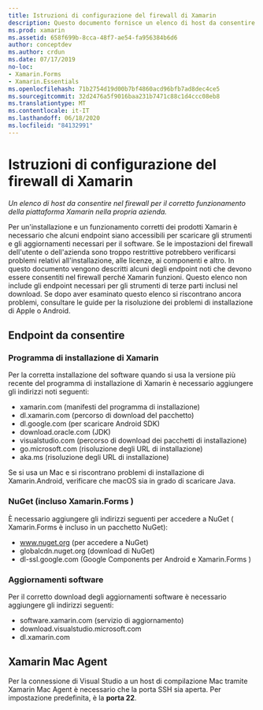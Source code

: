 ```yaml
---
title: Istruzioni di configurazione del firewall di Xamarin
description: Questo documento fornisce un elenco di host da consentire nel firewall per il corretto funzionamento di Xamarin in un ambiente aziendale.
ms.prod: xamarin
ms.assetid: 658f699b-8cca-48f7-ae54-fa956384b6d6
author: conceptdev
ms.author: crdun
ms.date: 07/17/2019
no-loc:
- Xamarin.Forms
- Xamarin.Essentials
ms.openlocfilehash: 71b2754d19d00b7bf4860acd96bfb7ad8dec4ce5
ms.sourcegitcommit: 32d2476a5f9016baa231b7471c88c1d4ccc08eb8
ms.translationtype: MT
ms.contentlocale: it-IT
ms.lasthandoff: 06/18/2020
ms.locfileid: "84132991"
---
```

# <a name="xamarin-firewall-configuration-instructions"></a>Istruzioni di configurazione del firewall di Xamarin

_Un elenco di host da consentire nel firewall per il corretto funzionamento della piattaforma Xamarin nella propria azienda._

Per un'installazione e un funzionamento corretti dei prodotti Xamarin è necessario che alcuni endpoint siano accessibili per scaricare gli strumenti e gli aggiornamenti necessari per il software. Se le impostazioni del firewall dell'utente o dell'azienda sono troppo restrittive potrebbero verificarsi problemi relativi all'installazione, alle licenze, ai componenti e altro. In questo documento vengono descritti alcuni degli endpoint noti che devono essere consentiti nel firewall perché Xamarin funzioni. Questo elenco non include gli endpoint necessari per gli strumenti di terze parti inclusi nel download. Se dopo aver esaminato questo elenco si riscontrano ancora problemi, consultare le guide per la risoluzione dei problemi di installazione di Apple o Android.

## <a name="endpoints-to-allow"></a>Endpoint da consentire

### <a name="xamarin-installer"></a>Programma di installazione di Xamarin

Per la corretta installazione del software quando si usa la versione più recente del programma di installazione di Xamarin è necessario aggiungere gli indirizzi noti seguenti:

- xamarin.com (manifesti del programma di installazione)
- dl.xamarin.com (percorso di download del pacchetto)
- dl.google.com (per scaricare Android SDK)
- download.oracle.com (JDK)
- visualstudio.com (percorso di download dei pacchetti di installazione)
- go.microsoft.com (risoluzione degli URL di installazione)
- aka.ms (risoluzione degli URL di installazione)

Se si usa un Mac e si riscontrano problemi di installazione di Xamarin.Android, verificare che macOS sia in grado di scaricare Java.

### <a name="nuget-including-xamarinforms"></a>NuGet (incluso Xamarin.Forms )

È necessario aggiungere gli indirizzi seguenti per accedere a NuGet ( Xamarin.Forms è incluso in un pacchetto NuGet):

- www.nuget.org (per accedere a NuGet)
- globalcdn.nuget.org (download di NuGet)
- dl-ssl.google.com (Google Components per Android e Xamarin.Forms )

### <a name="software-updates"></a>Aggiornamenti software

Per il corretto download degli aggiornamenti software è necessario aggiungere gli indirizzi seguenti:

- software.xamarin.com (servizio di aggiornamento)
- download.visualstudio.microsoft.com
- dl.xamarin.com

## <a name="xamarin-mac-agent"></a>Xamarin Mac Agent

Per la connessione di Visual Studio a un host di compilazione Mac tramite Xamarin Mac Agent è necessario che la porta SSH sia aperta. Per impostazione predefinita, è la **porta 22**.
